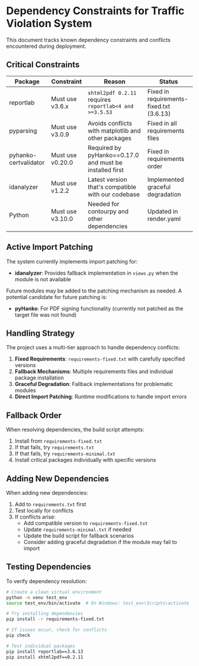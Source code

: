 # Dependency Constraints for Traffic Violation System

This document tracks known dependency constraints and conflicts encountered during deployment.

## Critical Constraints

| Package | Constraint | Reason | Status |
|---------|------------|--------|--------|
| reportlab | Must use v3.6.x | `xhtml2pdf 0.2.11` requires `reportlab<4 and >=3.5.53` | Fixed in requirements-fixed.txt (3.6.13) |
| pyparsing | Must use v3.0.9 | Avoids conflicts with matplotlib and other packages | Fixed in all requirements files |
| pyhanko-certvalidator | Must use v0.20.0 | Required by pyHanko==0.17.0 and must be installed first | Fixed in requirements order |
| idanalyzer | Must use v1.2.2 | Latest version that's compatible with our codebase | Implemented graceful degradation |
| Python | Must use v3.10.0 | Needed for contourpy and other dependencies | Updated in render.yaml |

## Active Import Patching

The system currently implements import patching for:

- **idanalyzer**: Provides fallback implementation in `views.py` when the module is not available
  
Future modules may be added to the patching mechanism as needed. A potential candidate for future patching is:

- **pyHanko**: For PDF signing functionality (currently not patched as the target file was not found)

## Handling Strategy

The project uses a multi-tier approach to handle dependency conflicts:

1. **Fixed Requirements**: `requirements-fixed.txt` with carefully specified versions
2. **Fallback Mechanisms**: Multiple requirements files and individual package installation
3. **Graceful Degradation**: Fallback implementations for problematic modules
4. **Direct Import Patching**: Runtime modifications to handle import errors

## Fallback Order

When resolving dependencies, the build script attempts:

1. Install from `requirements-fixed.txt`
2. If that fails, try `requirements.txt`
3. If that fails, try `requirements-minimal.txt`
4. Install critical packages individually with specific versions

## Adding New Dependencies

When adding new dependencies:

1. Add to `requirements.txt` first
2. Test locally for conflicts
3. If conflicts arise:
   - Add compatible version to `requirements-fixed.txt`
   - Update `requirements-minimal.txt` if needed
   - Update the build script for fallback scenarios
   - Consider adding graceful degradation if the module may fail to import

## Testing Dependencies

To verify dependency resolution:

```bash
# Create a clean virtual environment
python -m venv test_env
source test_env/bin/activate  # On Windows: test_env\Scripts\activate

# Try installing dependencies
pip install -r requirements-fixed.txt

# If issues occur, check for conflicts
pip check

# Test individual packages
pip install reportlab==3.6.13
pip install xhtml2pdf==0.2.11
``` 